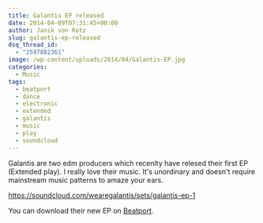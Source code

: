```yaml
---
title: Galantis EP released
date: 2014-04-09T07:31:45+00:00
author: Janik von Rotz
slug: galantis-ep-released
dsq_thread_id:
  - "2597882361"
image: /wp-content/uploads/2014/04/Galantis-EP.jpg
categories:
  - Music
tags:
  - beatport
  - dance
  - electronic
  - extended
  - galantis
  - music
  - play
  - soundcloud
---
```

Galantis are two edm producers which recenlty have relesed their first EP (Extended play). I really love their music. It's unordinary and doesn't require mainstream music patterns to amaze your ears.

https://soundcloud.com/wearegalantis/sets/galantis-ep-1

You can download their new EP on [Beatport](http://www.beatport.com/release/galantis-ep/1273820).